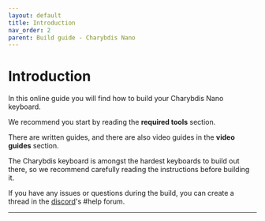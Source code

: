 ```yaml
---
layout: default
title: Introduction
nav_order: 2
parent: Build guide - Charybdis Nano
---
```


# Introduction

In this online guide you will find how to build your Charybdis Nano keyboard.

We recommend you start by reading the **required tools** section.

There are written guides, and there are also video guides in the **video guides** section.

The Charybdis keyboard is amongst the hardest keyboards to build out there, so we recommend carefully reading the instructions before building it.

If you have any issues or questions during the build, you can create a thread in the [discord][discord]'s #help forum.

----

[Discord]: https://www.bstkbd.com/discord
